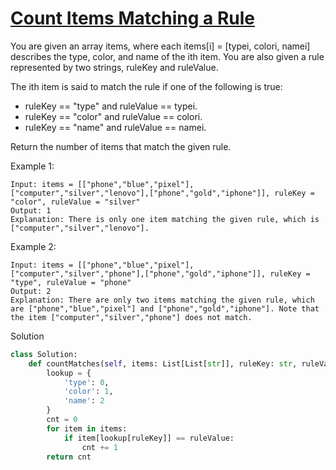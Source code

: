 # [Count Items Matching a Rule](https://leetcode.com/problems/count-items-matching-a-rule/)

You are given an array items, where each items[i] = [typei, colori, namei] describes the type, color, and name of the 
ith item. You are also given a rule represented by two strings, ruleKey and ruleValue.

The ith item is said to match the rule if one of the following is true:

- ruleKey == "type" and ruleValue == typei.
- ruleKey == "color" and ruleValue == colori.
- ruleKey == "name" and ruleValue == namei.

Return the number of items that match the given rule.

Example 1:
```
Input: items = [["phone","blue","pixel"],["computer","silver","lenovo"],["phone","gold","iphone"]], ruleKey = "color", ruleValue = "silver"
Output: 1
Explanation: There is only one item matching the given rule, which is ["computer","silver","lenovo"].
```
Example 2:
```
Input: items = [["phone","blue","pixel"],["computer","silver","phone"],["phone","gold","iphone"]], ruleKey = "type", ruleValue = "phone"
Output: 2
Explanation: There are only two items matching the given rule, which are ["phone","blue","pixel"] and ["phone","gold","iphone"]. Note that the item ["computer","silver","phone"] does not match.
```
Solution
```python
class Solution:
    def countMatches(self, items: List[List[str]], ruleKey: str, ruleValue: str) -> int:
        lookup = {
            'type': 0,
            'color': 1,
            'name': 2
        }
        cnt = 0
        for item in items:
            if item[lookup[ruleKey]] == ruleValue:
                cnt += 1
        return cnt
```
